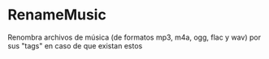 # RenameMusic
Renombra archivos de música (de formatos mp3, m4a, ogg, flac y wav) por sus "tags" en caso de que existan estos
